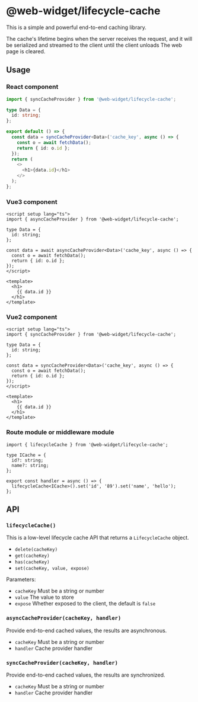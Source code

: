 # @web-widget/lifecycle-cache

This is a simple and powerful end-to-end caching library.

The cache's lifetime begins when the server receives the request, and it will be serialized and streamed to the client until the client unloads The web page is cleared.

## Usage

### React component

```ts
import { syncCacheProvider } from '@web-widget/lifecycle-cache';

type Data = {
  id: string;
};

export default () => {
  const data = syncCacheProvider<Data>('cache_key', async () => {
    const o = await fetchData();
    return { id: o.id };
  });
  return (
    <>
      <h1>{data.id}</h1>
    </>
  );
};
```

### Vue3 component

```vue
<script setup lang="ts">
import { asyncCacheProvider } from '@web-widget/lifecycle-cache';

type Data = {
  id: string;
};

const data = await asyncCacheProvider<Data>('cache_key', async () => {
  const o = await fetchData();
  return { id: o.id };
});
</script>

<template>
  <h1>
    {{ data.id }}
  </h1>
</template>
```

### Vue2 component

```vue
<script setup lang="ts">
import { syncCacheProvider } from '@web-widget/lifecycle-cache';

type Data = {
  id: string;
};

const data = syncCacheProvider<Data>('cache_key', async () => {
  const o = await fetchData();
  return { id: o.id };
});
</script>

<template>
  <h1>
    {{ data.id }}
  </h1>
</template>
```

### Route module or middleware module

```tsx
import { lifecycleCache } from '@web-widget/lifecycle-cache';

type ICache = {
  id?: string;
  name?: string;
};

export const handler = async () => {
  lifecycleCache<ICache>().set('id', '89').set('name', 'hello');
};
```

## API

### `lifecycleCache()`

This is a low-level lifecycle cache API that returns a `LifecycleCache` object.

- `delete(cacheKey)`
- `get(cacheKey)`
- `has(cacheKey)`
- `set(cacheKey, value, expose)`

Parameters:

- `cacheKey` Must be a string or number
- `value` The value to store
- `expose` Whether exposed to the client, the default is `false`

### `asyncCacheProvider(cacheKey, handler)`

Provide end-to-end cached values, the results are asynchronous.

- `cacheKey` Must be a string or number
- `handler` Cache provider handler

### `syncCacheProvider(cacheKey, handler)`

Provide end-to-end cached values, the results are synchronized.

- `cacheKey` Must be a string or number
- `handler` Cache provider handler
